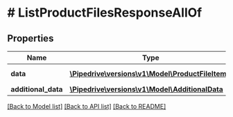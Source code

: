 # # ListProductFilesResponseAllOf

## Properties

Name | Type | Description | Notes
------------ | ------------- | ------------- | -------------
**data** | [**\Pipedrive\versions\v1\Model\ProductFileItem[]**](ProductFileItem.md) | The array of files |
**additional_data** | [**\Pipedrive\versions\v1\Model\AdditionalData**](AdditionalData.md) |  |

[[Back to Model list]](../../README.md#models) [[Back to API list]](../../README.md#endpoints) [[Back to README]](../../README.md)
